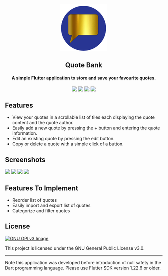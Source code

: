 <p align="center"><img src="assets/logo.png" width="150"></a></p> 
<h2 align="center"><b>Quote Bank</b></h2>
<h4 align="center">A simple Flutter application to store and save your favourite quotes.</h4>

<p align="center">
<img src="https://img.shields.io/github/languages/top/christopherlam888/quote-bank.svg" >
<a href="https://github.com/christopherlam888/quote-bank/releases" alt="GitHub release"><img src="https://img.shields.io/github/release/christopherlam888/quote-bank.svg" ></a>
<img src="https://img.shields.io/github/downloads/christopherlam888/quote-bank/total.svg" >
<a href="https://www.gnu.org/licenses/gpl-3.0" alt="License: GPLv3"><img src="https://img.shields.io/badge/License-GPL%20v3-blue.svg"></a>
</p>

## Features

- View your quotes in a scrollable list of tiles each displaying the quote content and the quote author.
- Easily add a new quote by pressing the + button and entering the quote information.
- Edit an existing quote by pressing the edit button.
- Copy or delete a quote with a simple click of a button.

## Screenshots

<img src="https://user-images.githubusercontent.com/85356197/197373107-7f60ea29-d297-435f-ac38-6ab9ea25de33.png" width=200> <img src="https://user-images.githubusercontent.com/85356197/197373109-371dcf1d-98f5-4093-b2b2-827bb0b4b71e.png" width=200> <img src="https://user-images.githubusercontent.com/85356197/197373111-5c017c86-478e-403b-851d-954fea02e702.png" width=200> <img src="https://user-images.githubusercontent.com/85356197/197373113-996fd6a7-05d4-471e-9a0b-f7895343b169.png" width=200>

## Features To Implement

- Reorder list of quotes
- Easily import and export list of quotes
- Categorize and filter quotes

## License
[![GNU GPLv3 Image](https://www.gnu.org/graphics/gplv3-127x51.png)](https://www.gnu.org/licenses/gpl-3.0.en.html)  

This project is licensed under the GNU General Public License v3.0.

***

Note this application was developed before introduction of null safety in the Dart programming language. Please use Flutter SDK version 1.22.6 or older.

